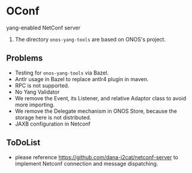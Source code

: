 # OConf
yang-enabled NetConf server

1. The directory `onos-yang-tools` are based on ONOS's project.



## Problems
* Testing for `onos-yang-tools` via Bazel.
* Antlr usage in Bazel to replace antlr4 plugin in maven.
* RPC is not supported.
* No Yang Validator
* We remove the Event, its Listener, and relative Adaptor class to avoid more importing.
* We remove the Delegate mechanism in ONOS Store, because the storage here is not distributed.
* JAXB configuration in Netconf


## ToDoList
* please reference https://github.com/dana-i2cat/netconf-server to implement Netconf 
connection and message dispatching.